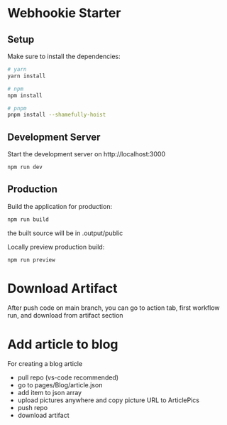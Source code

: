 # Webhookie Starter

## Setup

Make sure to install the dependencies:

```bash
# yarn
yarn install

# npm
npm install

# pnpm
pnpm install --shamefully-hoist
```

## Development Server

Start the development server on http://localhost:3000

```bash
npm run dev
```

## Production

Build the application for production:

```bash
npm run build
```
the built source will be in .output/public

Locally preview production build:

```bash
npm run preview
```

# Download Artifact
After push code on main branch, you can go to action tab, first workflow run, and download from artifact section

# Add article to blog
For creating a blog article
- pull repo (vs-code recommended)
- go to pages/Blog/article.json
- add item to json array
- upload pictures anywhere and copy picture URL to ArticlePics
- push repo
- download artifact